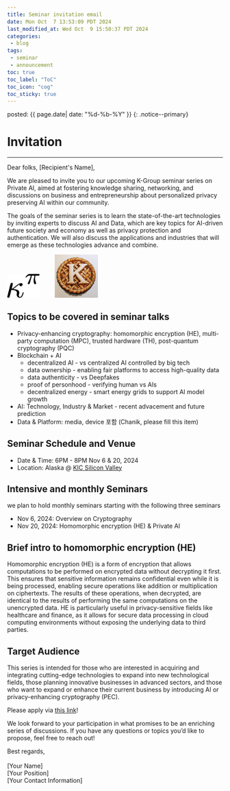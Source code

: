 ```yaml
---
title: Seminar invitation email
date: Mon Oct  7 13:53:09 PDT 2024
last_modified_at: Wed Oct  9 15:50:37 PDT 2024
categories:
 - blog
tags:
 - seminar
 - announcement
toc: true
toc_label: "ToC"
toc_icon: "cog"
toc_sticky: true
---
```


<head>
	<link rel="stylesheet" href="/resource/styles.css">
</head>

posted: {{ page.date| date: "%d-%b-%Y" }}
{: .notice--primary}


<h1 id="iniviation">Invitation</h1>

<hr>
Dear folks, [Recipient's Name],

We are pleased to invite you to our upcoming K-Group seminar series on Private AI, aimed at fostering knowledge sharing, networking, and discussions on business and entrepreneurship about personalized privacy preserving AI within our community.

The goals of the seminar series is to learn the state-of-the-art technologies by inviting experts to discuss AI and Data, which are key topics for AI-driven future society and economy as well as privacy protection and authentication. We will also discuss the applications and industries that will emerge as these technologies advance and combine.


<div class="centered-container">
<img width="15%" src="/assets/images/kappa-to-pi.png">
&nbsp;
&nbsp;
&nbsp;
&nbsp;
<img width="20%" src="/assets/images/k-on-pie.png">
</div>

<h2 id="topics">
	Topics to be covered in seminar talks
</h2>

<ul>
<li>
	Privacy-enhancing cryptography: homomorphic encryption (HE), multi-party computation (MPC), trusted hardware (TH), post-quantum cryptography (PQC)
</li>
<li>
	Blockchain + AI
	<ul>
	<li>
		decentralized AI - vs centralized AI controlled by big tech
	</li>
	<li>
		data ownership - enabling fair platforms to access high-quality data
	</li>
	<li>
		data authenticity - vs Deepfakes
	</li>
	<li>
		proof of personhood - verifying human vs AIs
	</li>
	<li>
		decentralized energy - smart energy grids to support AI model growth
	</li>
	</ul>
</li>
<li>
	AI: Technology, Industry &amp; Market - recent advacement and future prediction
</li>
<li>
	Data & Platform: media, device 포함 (Chanik, please fill this item)
</li>
</ul>

<h2 id="time-and-venue">
	Seminar Schedule and Venue
</h2>

<ul>
<li>
	Date & Time: 6PM - 8PM Nov 6 &amp; 20, 2024
</li>
<li>
	Location: Alaska @ <a href="https://maps.app.goo.gl/5rVTWcxBU8VmXhXq9">KIC Silicon Valley</a>
</li>
</ul>

<h2 id="seminar-schedules">
	Intensive and monthly Seminars
</h2>
we plan to hold monthly seminars starting with the following three seminars
<ul>
<li>
	Nov 6, 2024: Overview on Cryptography
</li>
<li>
	Nov 20, 2024: Homomorphic encryption (HE) &amp; Private AI
</li>
<!--li>
	Nov 20, 2024: BlockChain + AI
</li-->
</ul>

<h2 id="he">
	Brief intro to homomorphic encryption (HE)
</h2>

Homomorphic encryption (HE) is a form of encryption that allows computations to be performed on encrypted data without decrypting it first. This ensures that sensitive information remains confidential even while it is being processed, enabling secure operations like addition or multiplication on ciphertexts. The results of these operations, when decrypted, are identical to the results of performing the same computations on the unencrypted data.
HE is particularly useful in privacy-sensitive fields like healthcare and finance, as it allows for secure data processing in cloud computing environments without exposing the underlying data to third parties.

<h2 id="target-audience">
	Target Audience
</h2>

<p>
	This series is intended for those who are interested in acquiring and integrating cutting-edge technologies to expand into new technological fields, those planning innovative businesses in advanced sectors, and those who want to expand or enhance their current business by introducing AI or privacy-enhancing cryptography (PEC).
</p>

<p>
	Please apply via <a href="https://forms.gle/nTpxUe7RqyK8dh5A8">this link</a>!
</p>

<p>
	We look forward to your participation in what promises to be an enriching series of discussions. If you have any questions or topics you’d like to propose, feel free to reach out!
</p>


<p>
Best regards,

<br>
<br>
[Your Name]
<br>
[Your Position]
<br>
[Your Contact Information]
</p>

